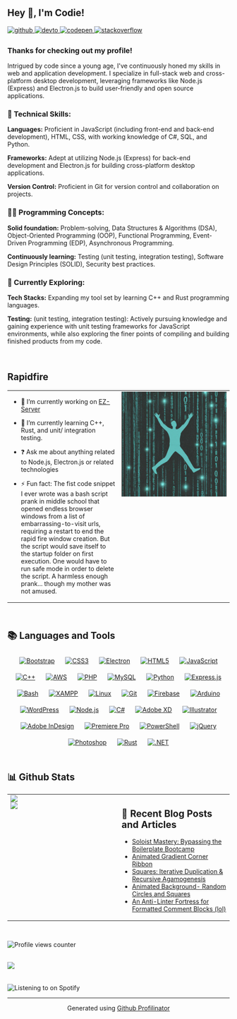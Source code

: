 ## Hey 👋, I'm Codie!  
  

<a href="https://github.com/Code-Nit-Whit" target="_blank">
<img src=https://img.shields.io/badge/github-%2324292e.svg?&style=for-the-badge&logo=github&logoColor=white alt=github style="margin-bottom: 5px;" />
</a>
<a href="https://dev.to/https://dev.to/code-nit-whit" target="_blank">
<img src=https://img.shields.io/badge/dev.to-%2308090A.svg?&style=for-the-badge&logo=dev.to&logoColor=white alt=devto style="margin-bottom: 5px;" />
</a>
<a href="https://codepen.com/https://codepen.io/Code-Nit-Whit" target="_blank">
<img src=https://img.shields.io/badge/codepen-%23131417.svg?&style=for-the-badge&logo=codepen&logoColor=white alt=codepen style="margin-bottom: 5px;" />
</a>
<a href="https://stackoverflow.com/users/https://stackoverflow.com/users/24881027/code-nit-whit" target="_blank">
<img src=https://img.shields.io/badge/stackoverflow-%23F28032.svg?&style=for-the-badge&logo=stackoverflow&logoColor=white alt=stackoverflow style="margin-bottom: 5px;" />
</a>  
  



### Thanks for checking out my profile!  
Intrigued by code since a young age, I've continuously honed my skills in web and application development. I specialize in full-stack web and cross-platform desktop development, leveraging frameworks like Node.js (Express) and Electron.js to build user-friendly and open source applications.

### 🥷 Technical Skills:

**Languages:** Proficient in JavaScript (including front-end and back-end development), HTML, CSS, with working knowledge of C#, SQL, and Python.

**Frameworks:** Adept at utilizing Node.js (Express) for back-end development and Electron.js for building cross-platform desktop applications.

**Version Control:** Proficient in Git for version control and collaboration on projects.

### 👨‍🏫 Programming Concepts:

**Solid foundation:** Problem-solving, Data Structures & Algorithms (DSA), Object-Oriented Programming (OOP), Functional Programming, Event-Driven Programming (EDP), Asynchronous Programming.

**Continuously learning:** Testing (unit testing, integration testing), Software Design Principles (SOLID), Security best practices.

### 📖 Currently Exploring:

**Tech Stacks:** Expanding my tool set by learning C++ and Rust programming languages.

**Testing:** (unit testing, integration testing): Actively pursuing knowledge and gaining experience with unit testing frameworks for JavaScript environments, while also exploring the finer points of compiling and building finished products from my code.  
  

<br/>  


## Rapidfire  
<table><tr><td valign="top" width="50%">

- 🚧 I’m currently working on [EZ-Server](https://github.com/Code-Nit-Whit/ez-server)  
  

- 🌱 I’m currently learning C++, Rust, and unit/ integration testing.  
  

- ❓ Ask me about anything related to Node.js, Electron.js or related technologies  
  

- ⚡ Fun fact: The fist code snippet I ever wrote was a bash script prank in middle school that opened endless browser windows from a list of embarrassing-to-visit urls, requiring a restart to end the rapid fire window creation. But the script would save itself to the startup folder on first execution. One would have to run safe mode in order to delete the script. A harmless enough prank... though my mother was not amused.   


</td><td valign="top" width="50%">

<div align="center">
<img src="https://github.com/Code-Nit-Whit/Code-Nit-Whit/blob/main/github-profile-img.png" align="center" style="width: 100%" />
</div>  


</td></tr></table>  

<br/>  


## 📚 Languages and Tools  
<div align="center">  
<a href="https://getbootstrap.com/docs/3.4/javascript/" target="_blank"><img style="margin: 10px" src="https://profilinator.rishav.dev/skills-assets/bootstrap-plain.svg" alt="Bootstrap" height="25" /></a>  
<a href="https://www.w3schools.com/css/" target="_blank"><img style="margin: 10px" src="https://profilinator.rishav.dev/skills-assets/css3-original-wordmark.svg" alt="CSS3" height="25" /></a>  
<a href="https://www.electronjs.org/" target="_blank"><img style="margin: 10px" src="https://profilinator.rishav.dev/skills-assets/electron-original.svg" alt="Electron" height="25" /></a>  
<a href="https://en.wikipedia.org/wiki/HTML5" target="_blank"><img style="margin: 10px" src="https://profilinator.rishav.dev/skills-assets/html5-original-wordmark.svg" alt="HTML5" height="25" /></a>  
<a href="https://www.javascript.com/" target="_blank"><img style="margin: 10px" src="https://profilinator.rishav.dev/skills-assets/javascript-original.svg" alt="JavaScript" height="25" /></a>  
<a href="https://www.cplusplus.com/" target="_blank"><img style="margin: 10px" src="https://profilinator.rishav.dev/skills-assets/cplusplus-original.svg" alt="C++" height="25" /></a>  
<a href="https://aws.amazon.com/" target="_blank"><img style="margin: 10px" src="https://profilinator.rishav.dev/skills-assets/amazonwebservices-original-wordmark.svg" alt="AWS" height="25" /></a>  
<a href="https://www.php.net/" target="_blank"><img style="margin: 10px" src="https://profilinator.rishav.dev/skills-assets/php-original.svg" alt="PHP" height="25" /></a>  
<a href="https://www.mysql.com/" target="_blank"><img style="margin: 10px" src="https://profilinator.rishav.dev/skills-assets/mysql-original-wordmark.svg" alt="MySQL" height="25" /></a>  
<a href="https://www.python.org/" target="_blank"><img style="margin: 10px" src="https://profilinator.rishav.dev/skills-assets/python-original.svg" alt="Python" height="25" /></a>  
<a href="https://expressjs.com/" target="_blank"><img style="margin: 10px" src="https://profilinator.rishav.dev/skills-assets/express-original-wordmark.svg" alt="Express.js" height="25" /></a>  
<a href="https://www.gnu.org/software/bash/" target="_blank"><img style="margin: 10px" src="https://profilinator.rishav.dev/skills-assets/gnu_bash-icon.svg" alt="Bash" height="25" /></a>  
<a href="https://www.apachefriends.org/" target="_blank"><img style="margin: 10px" src="https://profilinator.rishav.dev/skills-assets/xampp.png" alt="XAMPP" height="25" /></a>  
<a href="https://www.linux.org/" target="_blank"><img style="margin: 10px" src="https://profilinator.rishav.dev/skills-assets/linux-original.svg" alt="Linux" height="25" /></a>  
<a href="https://github.com/" target="_blank"><img style="margin: 10px" src="https://profilinator.rishav.dev/skills-assets/git-scm-icon.svg" alt="Git" height="25" /></a>  
<a href="https://firebase.google.com/" target="_blank"><img style="margin: 10px" src="https://profilinator.rishav.dev/skills-assets/firebase.png" alt="Firebase" height="25" /></a>  
<a href="https://www.arduino.cc/" target="_blank"><img style="margin: 10px" src="https://profilinator.rishav.dev/skills-assets/arduino.png" alt="Arduino" height="25" /></a>  
<a href="https://wordpress.com/" target="_blank"><img style="margin: 10px" src="https://profilinator.rishav.dev/skills-assets/wordpress.png" alt="WordPress" height="25" /></a>  
<a href="https://nodejs.org/" target="_blank"><img style="margin: 10px" src="https://profilinator.rishav.dev/skills-assets/nodejs-original-wordmark.svg" alt="Node.js" height="25" /></a>  
<a href="https://docs.microsoft.com/en-us/dotnet/csharp/" target="_blank"><img style="margin: 10px" src="https://profilinator.rishav.dev/skills-assets/csharp-original.svg" alt="C#" height="25" /></a>  
<a href="https://www.adobe.com/in/products/xd.html" target="_blank"><img style="margin: 10px" src="https://profilinator.rishav.dev/skills-assets/adobexd.png" alt="Adobe XD" height="25" /></a>  
<a href="https://www.adobe.com/in/products/illustrator.html" target="_blank"><img style="margin: 10px" src="https://profilinator.rishav.dev/skills-assets/adobe_illustrator-icon.svg" alt="Illustrator" height="25" /></a>  
<a href="https://www.adobe.com/in/products/indesign.html" target="_blank"><img style="margin: 10px" src="https://profilinator.rishav.dev/skills-assets/adobeindesign.svg" alt="Adobe InDesign" height="25" /></a>  
<a href="https://www.adobe.com/in/products/premiere.html" target="_blank"><img style="margin: 10px" src="https://profilinator.rishav.dev/skills-assets/adobepremierepro.png" alt="Premiere Pro" height="25" /></a>  
<a href="https://docs.microsoft.com/en-us/powershell/" target="_blank"><img style="margin: 10px" src="https://profilinator.rishav.dev/skills-assets/powershell.png" alt="PowerShell" height="25" /></a>  
<a href="https://jquery.com/" target="_blank"><img style="margin: 10px" src="https://profilinator.rishav.dev/skills-assets/jquery.png" alt="jQuery" height="25" /></a>  
<a href="https://www.adobe.com/in/products/photoshop.html" target="_blank"><img style="margin: 10px" src="https://profilinator.rishav.dev/skills-assets/photoshop-plain.svg" alt="Photoshop" height="25" /></a>  
<a href="https://www.rust-lang.org/" target="_blank"><img style="margin: 10px" src="https://profilinator.rishav.dev/skills-assets/rust-plain.svg" alt="Rust" height="25" /></a>  
<a href="https://dotnet.microsoft.com/download/dotnet-framework" target="_blank"><img style="margin: 10px" src="https://profilinator.rishav.dev/skills-assets/dot-net-original-wordmark.svg" alt=".NET" height="25" /></a>  
</div>  

<br/>  


## 📊 Github Stats  
<table><tr><td valign="top" width="50%">

<img src="https://github-readme-stats.vercel.app/api?username=Code-Nit-Whit&show_icons=true&count_private=true&hide_border=true" align="left" style="width: 100%" />  

<img src="https://github-readme-stats.vercel.app/api/top-langs/?username=Code-Nit-Whit&hide_border=true&layout=compact" align="left" />

</td><td valign="top" width="50%">

## 📝 Recent Blog Posts and Articles
<!-- BLOG-POST-LIST:START -->
- [Soloist Mastery: Bypassing the Boilerplate Bootcamp](https://dev.to/code-nit-whit/soloist-mastery-bypassing-the-boilerplate-bootcamp-i4l)
- [Animated Gradient Corner Ribbon](https://gist.github.com/Code-Nit-Whit/8dbc6a96f33b5d338c5febe093fd9430)
- [Squares: Iterative Duplication &amp; Recursive Agamogenesis](https://gist.github.com/Code-Nit-Whit/0f3effe6bc19eae611f43bfd7ee481c2)
- [Animated Background- Random Circles and Squares](https://gist.github.com/Code-Nit-Whit/d3370b6cd639c528f7e7bf1701296b55)
- [An Anti-Linter Fortress for Formatted Comment Blocks &lpar;lol&rpar;](https://gist.github.com/Code-Nit-Whit/c913d38f98305574a249b01d62b71e0d)
<!-- BLOG-POST-LIST:END -->

</td></tr></table>  

<br/>  

![Profile views counter](https://komarev.com/ghpvc/?username=Code-Nit-whit&&style=flat-square)  
  

<br/>  

<div align="left">
            <a href="https://www.buymeacoffee.com/codenitwhit" target="_blank" style="display: inline-block;">
                <img
                    src="https://img.shields.io/badge/Donate-Buy%20Me%20A%20Coffee-orange.svg?style=flat-square&logo=buymeacoffee" 
                    align="left"
                />
            </a></div>  

<br/>  

![Listening to on Spotify](https://spotify-github-profile.vercel.app/api/view?uid=1264158526&cover_image=true&theme=compact&show_offline=false&background_color=121212&interchange=false)
<br />

----
<div align="center">Generated using <a href="https://profilinator.rishav.dev/" target="_blank">Github Profilinator</a></div>
